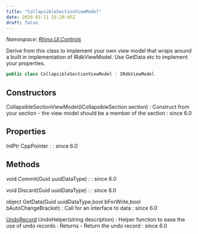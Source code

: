 ```yaml
---
title: "CollapsibleSectionViewModel"
date: 2020-03-11 15:29:45Z
draft: false
---
```


*Namespace: [Rhino.UI.Controls](../)*

Derive from this class to implement your own view model that wraps around a built
   in implementation of IRdkViewModel.  Use GetData etc to implement your properties.
```cs
public class CollapsibleSectionViewModel : IRdkViewModel
```
## Constructors

CollapsibleSectionViewModel(ICollapsibleSection section)
: Construct from your section - the view model should be a member of the section
: since 6.0
## Properties

IntPtr CppPointer
: 
: since 6.0
## Methods

void Commit(Guid uuidDataType)
: 
: since 6.0

void Discard(Guid uuidDataType)
: 
: since 6.0

object GetData(Guid uuidDataType,bool bForWrite,bool bAutoChangeBracket)
: Call for an interface to data
: since 6.0

[UndoRecord](/rhinocommon/rhino/ui/controls/undorecord/) UndoHelper(string description)
: Helper function to ease the use of undo records
: Returns - Return the undo record
: since 6.0
